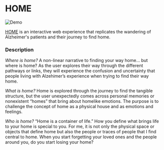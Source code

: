 # HOME

![Demo](https://github.com/lesleymoon/iml300/blob/main/home-p1.gif)

[HOME](https://lesleymoon.github.io/iml300/project-1/) is an interactive web experience that replicates the wandering of Alzheimer's patients and their journey to find home.

### Description

_Where is home?_
A non-linear narrative to finding your way home… but where is home? As the user explores their way through the different pathways or links, they will experience the confusion and uncertainty that people living with Alzehimer’s experience when trying to find their way home.

_What is home?_
Home is explored through the journey to find the tangible structure, but the user unexpectedly comes across personal memories or nonexistent “homes” that bring about homelike emotions. The purpose is to challenge the concept of home as a physical house and as emotions and feelings.

_Who is home?_
“Home is a container of life.” How you define what brings life to your home is special to you. For me, it is not only the physical space or objects that define home but also the people or traces of people that I find central to home. When you start forgetting your loved ones and the people around you, do you start losing your home?
